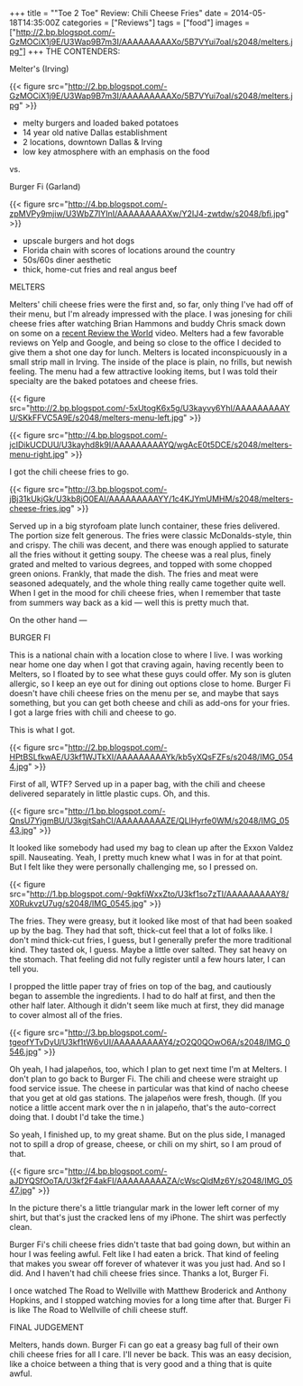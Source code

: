 +++
title = "\"Toe 2 Toe\" Review: Chili Cheese Fries"
date = 2014-05-18T14:35:00Z
categories = ["Reviews"]
tags = ["food"]
images = ["http://2.bp.blogspot.com/-GzMOCiX1j9E/U3Wap9B7m3I/AAAAAAAAAXo/5B7VYui7oaI/s2048/melters.jpg"]
+++
THE CONTENDERS:

Melter's (Irving)

{{< figure src="http://2.bp.blogspot.com/-GzMOCiX1j9E/U3Wap9B7m3I/AAAAAAAAAXo/5B7VYui7oaI/s2048/melters.jpg" >}}

* melty burgers and loaded baked potatoes
* 14 year old native Dallas establishment
* 2 locations, downtown Dallas &amp; Irving
* low key atmosphere with an emphasis on the food

vs.

Burger Fi (Garland)

{{< figure src="http://4.bp.blogspot.com/-zpMVPy9mjiw/U3WbZ7lYInI/AAAAAAAAAXw/Y2IJ4-zwtdw/s2048/bfi.jpg" >}}

* upscale burgers and hot dogs
* Florida chain with scores of locations around the country
* 50s/60s diner aesthetic
* thick, home-cut fries and real angus beef

<!--more-->

MELTERS

Melters' chili cheese fries were the first and, so far, only thing I've had off of their menu, but I'm already impressed with the place. I was jonesing for chili cheese fries after watching Brian Hammons and buddy Chris smack down on some on a [recent Review the World](http://www.reviewtheworld.com/2014/04/campus-food-review-harriers-nest-at.html) video. Melters had a few favorable reviews on Yelp and Google, and being so close to the office I decided to give them a shot one day for lunch. Melters is located inconspicuously in a small strip mall in Irving. The inside of the place is plain, no frills, but newish feeling. The menu had a few attractive looking items, but I was told their specialty are the baked potatoes and cheese fries.

{{< figure src="http://2.bp.blogspot.com/-5xUtogK6x5g/U3kayvy6YhI/AAAAAAAAAYU/SKkFFVC5A9E/s2048/melters-menu-left.jpg" >}}

{{< figure src="http://4.bp.blogspot.com/-jcIDikUCDUU/U3kayhd8k9I/AAAAAAAAAYQ/wgAcE0t5DCE/s2048/melters-menu-right.jpg" >}}

I got the chili cheese fries to go.

{{< figure src="http://3.bp.blogspot.com/-jBj31kUkjGk/U3kb8jO0EAI/AAAAAAAAAYY/1c4KJYmUMHM/s2048/melters-cheese-fries.jpg" >}}

Served up in a big styrofoam plate lunch container, these fries delivered. The portion size felt generous. The fries were classic McDonalds-style, thin and crispy. The chili was decent, and there was enough applied to saturate all the fries without it getting soupy. The cheese was a real plus, finely grated and melted to various degrees, and topped with some chopped green onions. Frankly, that made the dish. The fries and meat were seasoned adequately, and the whole thing really came together quite well. When I get in the mood for chili cheese fries, when I remember that taste from summers way back as a kid — well this is pretty much that.

On the other hand —

BURGER FI

This is a national chain with a location close to where I live. I was working near home one day when I got that craving again, having recently been to Melters, so I floated by to see what these guys could offer. My son is gluten allergic, so I keep an eye out for dining out options close to home. Burger Fi doesn't have chili cheese fries on the menu per se, and maybe that says something, but you can get both cheese and chili as add-ons for your fries. I got a large fries with chili and cheese to go.

This is what I got.

{{< figure src="http://2.bp.blogspot.com/-HPtBSLfkwAE/U3kf1WJTkXI/AAAAAAAAAYk/kb5yXQsFZFs/s2048/IMG_0544.jpg" >}}

First of all, WTF? Served up in a paper bag, with the chili and cheese delivered separately in little plastic cups. Oh, and this.

{{< figure src="http://1.bp.blogspot.com/-QnsU7YjgmBU/U3kgjtSahCI/AAAAAAAAAZE/QLlHyrfe0WM/s2048/IMG_0543.jpg" >}}

It looked like somebody had used my bag to clean up after the Exxon Valdez spill. Nauseating. Yeah, I pretty much knew what I was in for at that point. But I felt like they were personally challenging me, so I pressed on.

{{< figure src="http://1.bp.blogspot.com/-9qkfiWxxZto/U3kf1so7zTI/AAAAAAAAAY8/X0RukvzU7ug/s2048/IMG_0545.jpg" >}}

The fries. They were greasy, but it looked like most of that had been soaked up by the bag. They had that soft, thick-cut feel that a lot of folks like. I don't mind thick-cut fries, I guess, but I generally prefer the more traditional kind. They tasted ok, I guess. Maybe a little over salted. They sat heavy on the stomach. That feeling did not fully register until a few hours later, I can tell you.

I propped the little paper tray of fries on top of the bag, and cautiously began to assemble the ingredients. I had to do half at first, and then the other half later. Although it didn't seem like much at first, they did manage to cover almost all of the fries.

{{< figure src="http://3.bp.blogspot.com/-tgeofYTvDyU/U3kf1tW6vUI/AAAAAAAAAY4/zO2Q0QOwO6A/s2048/IMG_0546.jpg" >}}

Oh yeah, I had jalapeños, too, which I plan to get next time I'm at Melters. I don't plan to go back to Burger Fi. The chili and cheese were straight up food service issue. The cheese in particular was that kind of nacho cheese that you get at old gas stations. The jalapeños were fresh, though. (If you notice a little accent mark over the n in jalapeño, that's the auto-correct doing that. I doubt I'd take the time.)

So yeah, I finished up, to my great shame. But on the plus side, I managed not to spill a drop of grease, cheese, or chili on my shirt, so I am proud of that.

{{< figure src="http://4.bp.blogspot.com/-aJDYQSfOoTA/U3kf2F4akFI/AAAAAAAAAZA/cWscQldMz6Y/s2048/IMG_0547.jpg" >}}

In the picture there's a little triangular mark in the lower left corner of my shirt, but that's just the cracked lens of my iPhone. The shirt was perfectly clean.

Burger Fi's chili cheese fries didn't taste that bad going down, but within an hour I was feeling awful. Felt like I had eaten a brick. That kind of feeling that makes you swear off forever of whatever it was you just had. And so I did. And I haven't had chili cheese fries since. Thanks a lot, Burger Fi.

I once watched The Road to Wellville with Matthew Broderick and Anthony Hopkins, and I stopped watching movies for a long time after that. Burger Fi is like The Road to Wellville of chili cheese stuff.

FINAL JUDGEMENT

Melters, hands down. Burger Fi can go eat a greasy bag full of their own chili cheese fries for all I care. I'll never be back. This was an easy decision, like a choice between a thing that is very good and a thing that is quite awful.
